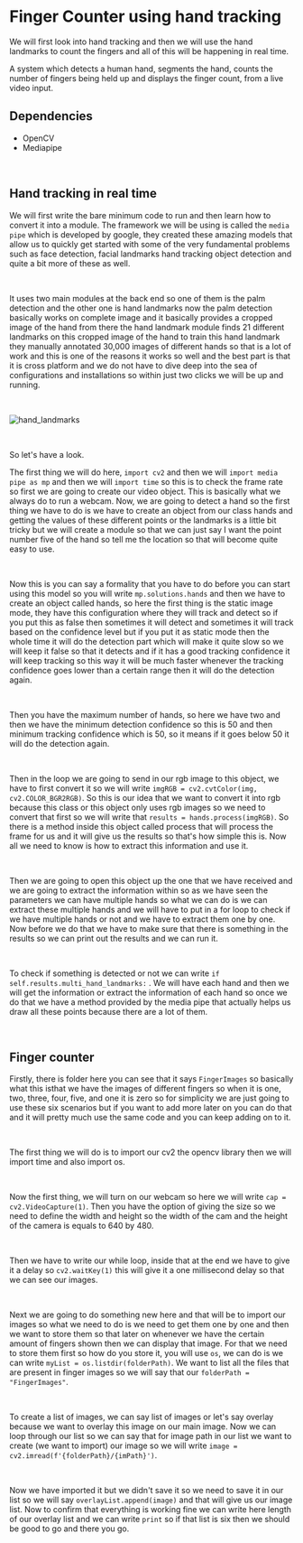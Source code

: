 # Finger Counter using hand tracking

We will first look into hand tracking and then we will use the hand landmarks to count the fingers and all of this will be happening in real time.

A system which detects a human hand, segments the hand, counts the number of fingers being held up and displays the finger count, from a live video input.

## Dependencies
- OpenCV
- Mediapipe

<br>

## Hand tracking in real time

We will first write the bare minimum code to run and then learn how to convert it into a module.
The framework we will be using is called the `media pipe` which is developed by google, they created these amazing models that allow us to quickly get started with some of the very fundamental problems such as face detection, facial landmarks hand tracking object detection and quite a bit more of these as well.

<br>

It uses two main modules at the back end so one of them is the palm detection and the other one is hand landmarks now the palm detection basically works on complete image and it basically provides a cropped image of the hand from there the hand landmark module finds 21 different landmarks on this cropped image of the hand to train this hand landmark they manually annotated 30,000 images of different hands so that is a lot of work and this is one of the reasons it works so well and the best part is that it is cross platform and we do not have to dive deep into the sea of configurations and installations so within just two clicks we will be up and running.

<br>

![hand_landmarks](https://google.github.io/mediapipe/images/mobile/hand_landmarks.png)

<br>

So let's have a look.

The first thing we will do here, `import cv2` and then we will `import media pipe as mp` and then we will `import time` so this is to check the frame rate so first we are going to create our video object. This is basically what we always do to run a webcam. Now, we are going to detect a hand so the first thing we have to do is we have to create an object from our class hands and getting the values of these different points or the landmarks is a little bit tricky but we will create a module so that we can just say I want the point number five of the hand so tell me the location so that will become quite easy to use.

<br>

Now this is you can say a formality that you have to do before you can start using this model so you will write `mp.solutions.hands` and then we have to create an object called hands, so here the first thing is the static image mode, they have this configuration where they will track and detect so if you put this as false then sometimes it will detect and sometimes it will track based on the confidence level but if you put it as static mode then the whole time it will do the detection part which will make it quite slow so we will keep it false so that it detects and if it has a good tracking confidence it will keep tracking so this way it will be much faster whenever the tracking confidence goes lower than a certain range then it will do the detection again.

<br>

Then you have the maximum number of hands, so here we have two and then we have the minimum detection confidence so this is 50 and then minimum tracking confidence which is 50, so it means if it goes below 50 it will do the detection again.

<br>

Then in the loop we are going to send in our rgb image to this object, we have to first convert it so we will write `imgRGB = cv2.cvtColor(img, cv2.COLOR_BGR2RGB)`. So this is our idea that we want to convert it into rgb because this class or this object only uses rgb images so we need to convert that first so we will write that `results = hands.process(imgRGB)`. So there is a method inside this object called process that will process the frame for us and it will give us the results so that's how simple this is. Now all we need to know is how to extract this information and use it.

<br>

Then we are going to open this object up the one that we have received and we are going to extract the information within so as we have seen the parameters we can have multiple hands so what we can do is we can extract these multiple hands and we will have to put in a for loop to check if we have multiple hands or not and we have to extract them one by one. Now before we do that we have to make sure that there is something in the results so we can print out the results and we can run it.

<br>

To check if something is detected or not we can write `if self.results.multi_hand_landmarks:` . We will have each hand and then we will get the information or extract the information of each hand so once we do that we have a method provided by the media pipe that actually helps us draw all these points because there are a lot of them.

<br>

## Finger counter

Firstly, there is folder here you can see that it says `FingerImages` so basically what this isthat we have the images of different fingers so when it is one, two, three, four, five, and one it is zero so for simplicity we are just going to
use these six scenarios but if you want to add more later on you can do that and it will pretty much use the same code and you can keep adding on to it.

<br>

The first thing we will do is to import our cv2 the opencv library then we will import time and also import os.

<br>

Now the first thing, we will turn on our webcam so here we will write `cap = cv2.VideoCapture(1)`. Then you have the option of giving the size so we need to define the width and height so the width of the cam and the height of the camera is equals to 640 by 480.

<br>

Then we have to write our while loop, inside that at the end we have to give it a delay so `cv2.waitKey(1)` this will give it a one millisecond delay so that we can see our images. 

<br>

Next we are going to do something new here and that will be to import our images so what we need to do is we need to get them one by one and then we want to store them so that later on whenever we have the certain amount of fingers shown then we can display that image. For that we need to store them first so how do you store it, you will use `os`, we can do is we can write `myList = os.listdir(folderPath)`. We want to list all the files that are present in finger images so we will say that our `folderPath = "FingerImages"`.

<br>

To create a list of images, we can say list of images or let's say overlay because we want to overlay this image on our main image. Now we can loop through our list so we can say that for image path in our list we want to create (we want to import) our image so we will write `image = cv2.imread(f'{folderPath}/{imPath}')`.

<br>

Now we have imported it but we didn't save it so we need to save it in our list so we will say `overlayList.append(image)` and that will give us our image list. Now to confirm that everything is working fine we can write here length of our overlay list and we can write `print` so if that list is six then we should be good to go and there you go.
